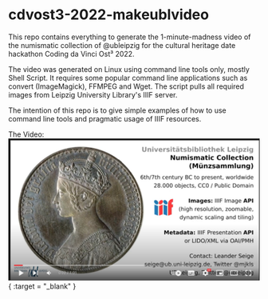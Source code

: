 # cdvost3-2022-makeublvideo

This repo contains everything to generate the 1-minute-madness video of the numismatic collection of @ubleipzig for the cultural heritage date hackathon Coding da Vinci Ost³ 2022.

The video was generated on Linux using command line tools only, mostly Shell Script. It requires some popular command line applications such as convert (ImageMagick), FFMPEG and Wget. The script pulls all required images from Leipzig University Library's IIIF server.

The intention of this repo is to give simple examples of how to use command line tools and pragmatic usage of IIIF resources.

The Video:
[<img src="image.png" />]( https://www.youtube.com/watch?v=j9z9SiR6VVk ){ :target = "_blank" }
